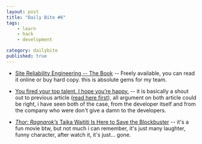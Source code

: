 ```yaml
---
layout: post
title: "Daily Bite #6"
tags: 
    - learn
    - hack
    - development

category: dailybite
published: true
---
```



- [Site Reliability Engineering -- The Book](https://landing.google.com/sre/book.html) -- Freely available, you can read it online or buy hard copy. this is absolute gems for my team.

- [You fired your top talent. I hope you’re happy.](https://medium.com/@deusexmachina667/you-fired-your-top-talent-i-hope-youre-happy-cf57c41183dd) -- it is basically a shout out to previous article ([read here first](https://medium.freecodecamp.org/we-fired-our-top-talent-best-decision-we-ever-made-4c0a99728fde?gi=fbc062e62a4)), all argument on both article could be right, i have seen both of the case, from the developer itself and from the company who were don't give a damn to the developers.

- [_Thor: Ragnarok’s_ Taika Waititi Is Here to Save the Blockbuster](https://www.gq.com/story/taika-waititi-thor-ragnarok-profile) -- it's a fun movie btw, but not much i can remember, it's just many laughter, funny character, after watch it, it's just... gone.